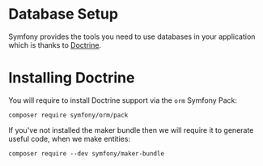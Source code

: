 # Database Setup

Symfony provides the tools you need to use databases in your application which is
thanks to <a href="https://www.doctrine-project.org/">Doctrine</a>.


# Installing Doctrine

You will require to install Doctrine support via the `orm` Symfony Pack:


`composer require symfony/orm/pack`

If you've not installed the maker bundle then we will require it to generate
useful code, when we make entities:

`composer require --dev symfony/maker-bundle`

